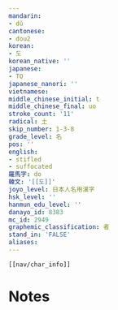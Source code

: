 ```yaml
---
mandarin:
- dǔ
cantonese:
- dou2
korean:
- 도
korean_native: ''
japanese:
- TO
japanese_nanori: ''
vietnamese:
middle_chinese_initial: t
middle_chinese_final: uo
stroke_count: '11'
radical: 土
skip_number: 1-3-8
grade_level: 名
pos: ''
english:
- stifled
- suffocated
羅馬字: do
韓文: '[[도]]'
joyo_level: 日本人名用漢字
hsk_level: ''
hanmun_edu_level: ''
danayo_id: 8383
mc_id: 2949
graphemic_classification: 者
stand_in: 'FALSE'
aliases:
---
```

```meta-bind-embed
[[nav/char_info]]
```

# Notes
